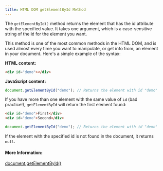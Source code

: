 ```yaml
---
title: HTML DOM getElementById Method
---
```


The `getElementById()` method returns the element that has the id attribute with the specified value. It takes one argument, which is a case-sensitive string of the id for the element you want.

This method is one of the most common methods in the HTML DOM, and is used almost every time you want to manipulate, or get info from, an element in your document. Here's a simple example of the syntax:

**HTML content:**

```html
<div id="demo"></div>
```

**JavaScript content:**

```javascript
document.getElementById("demo"); // Returns the element with id "demo"
```

If you have more than one element with the same value of `id` (bad practice!), `getElementById` will return the first element found:
```html
<div id="demo">First</div>
<div id="demo">Second</div>
```
```javascript
document.getElementById("demo"); // Returns the element with id "demo" containing 'First'
```

If the element with the specified id is not found in the document, it returns `null`.

#### More Information:

<a href='https://developer.mozilla.org/en-US/docs/Web/API/Document/getElementById' target='_blank' rel='nofollow'>document.getElementById()</a>
